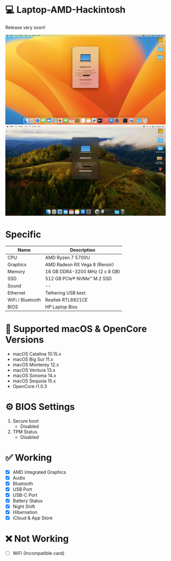 # :computer: Laptop-AMD-Hackintosh
Release very soon!


![MacOS Ventura](https://github.com/Francesco010780/Laptop-AMD-Hackintosh/blob/0de63a27c629754d8c1e4e722f402f028b826d0d/Images/MacOS%20Ventura.jpg)
![MacOS Sonoma](https://github.com/Francesco010780/Laptop-AMD-Hackintosh/blob/0de63a27c629754d8c1e4e722f402f028b826d0d/Images/MacOS%20Sonoma.jpg)

# Specific

| Name      | Description                   |
| --------- | -----------                   |
| CPU       | AMD Ryzen 7 5700U             |
| Graphics  | AMD Radeon RX Vega 8 (Renoir) |
| Memory    | 16 GB DDR4-3200 MHz (2 x 8 GB)|
| SSD       | 512 GB PCIe® NVMe™ M.2 SSD    |
| Sound     | --          |
| Ethernet  | Tethering USB kext            |
| WiFi / Bluetooth  | Realtek RTL8821CE        |
| BIOS      | HP Laptop Bios          |

# :repeat: Supported macOS & OpenCore Versions

* macOS Catalina 10.15.x
* macOS Big Sur 11.x
* macOS Monterey 12.x
* macOS Ventura 13.x
* macOS Sonoma 14.x
* macOS Sequoia 15.x
* OpenCore r1.0.3

# :gear: BIOS Settings

1. Secure boot
   - Disabled
2. TPM Status
   - Disabled

# :white_check_mark: Working
- [x] AMD Integrated Graphics
- [x] Audio
- [x] Bluetooth
- [x] USB Port
- [x] USB-C Port
- [x] Battery Status
- [x] Night Shift
- [x] Hibernation
- [x] iCloud & App Store

# :x: Not Working
- [ ] WiFi (Incompatible card)

